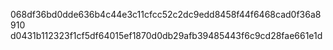 068df36bd0dde636b4c44e3c11cfcc52c2dc9edd8458f44f6468cad0f36a8910
d0431b112323f1cf5df64015ef1870d0db29afb39485443f6c9cd28fae661e1d
